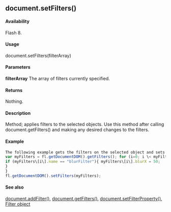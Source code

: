 ## document.setFilters()

#### Availability

Flash 8.

#### Usage

document.setFilters(filterArray)

#### Parameters

**filterArray** The array of filters currently specified.

#### Returns

Nothing.

#### Description

Method; applies filters to the selected objects. Use this method after calling document.getFilters() and making any desired changes to the filters.

#### Example

```javascript
The following example gets the filters on the selected object and sets the blurX property for all Blur filters to 50:
var myFilters = fl.getDocumentDOM().getFilters(); for (i=0; i \< myFilters.length; i++) {
if (myFilters\[i\].name == "blurFilter"){ myFilters\[i\].blurX = 50;
}
}
fl.getDocumentDOM().setFilters(myFilters);

```
#### See also

[document.addFilter()](#!AdobeDocs/developers-animatesdk-docs/test/Document_object/documen3.md), [document.getFilters()](#!AdobeDocs/developers-animatesdk-docs/test/Document_object/docume79.md), [document.setFilterProperty()](#!AdobeDocs/developers-animatesdk-docs/test/Document_object/docum520.md), [Filter object](#!AdobeDocs/developers-animatesdk-docs/test/Filter_object/filter_summary.md)
